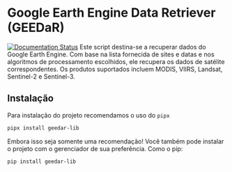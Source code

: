 # Google Earth Engine Data Retriever (GEEDaR)

[![Documentation Status](https://readthedocs.org/projects/geedar-lib/badge/?version=latest)](https://geedar-lib.readthedocs.io/en/latest/?badge=latest)
Este script destina-se a recuperar dados do Google Earth Engine.
Com base na lista fornecida de sites e datas e nos algoritmos de processamento escolhidos,
ele recupera os dados de satélite correspondentes.
Os produtos suportados incluem MODIS, VIIRS, Landsat, Sentinel-2 e Sentinel-3.

## Instalação
Para instalação do projeto recomendamos o uso do `pipx`

```bash
pipx install geedar-lib
```

Embora isso seja somente uma recomendação! Você também pode instalar o projeto com o gerenciador de sua preferência. Como o pip:
```bash
pip install geedar-lib
```